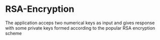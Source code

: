 # RSA-Encryption

The application acceps two numerical keys as input and gives response with some private keys formed according to the popular RSA encryption scheme
